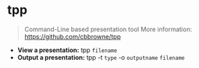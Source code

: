 # tpp
> Command-Line based presentation tool
> More information: <https://github.com/cbbrowne/tpp>
- **View a presentation:**
tpp `filename`
- **Output a presentation:**
tpp -t `type` -o `outputname` `filename`
